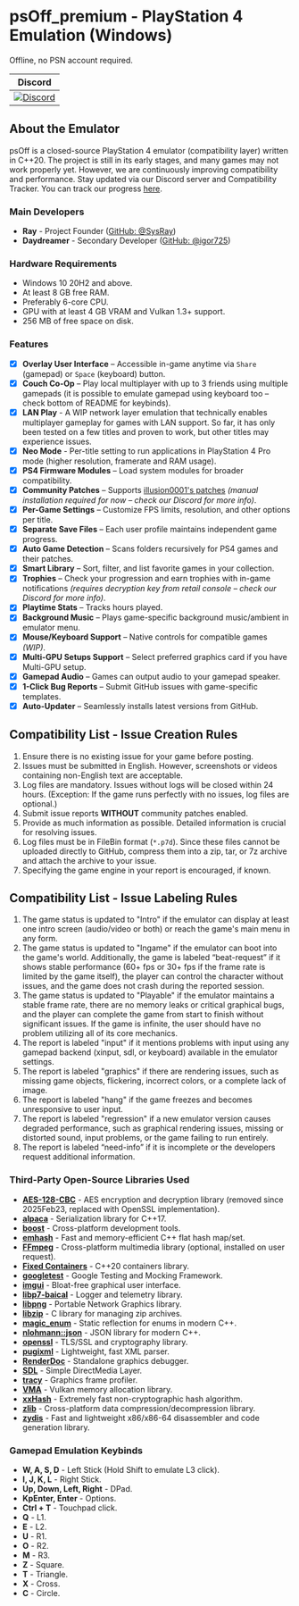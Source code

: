 # psOff_premium - PlayStation 4 Emulation (Windows)
Offline, no PSN account required.

<div align="center">
  
| Discord |
|---------|
| [![Discord](https://img.shields.io/discord/1215784508708749322?style=plastic&cacheSeconds=20&link=https%3A%2F%2Fdiscord.gg%2FJd2AuBN6eW)](https://discord.gg/Jd2AuBN6eW) |

</div>

## About the Emulator

psOff is a closed-source PlayStation 4 emulator (compatibility layer) written in C++20. The project is still in its early stages, and many games may not work properly yet. However, we are continuously improving compatibility and performance. Stay updated via our Discord server and Compatibility Tracker. You can track our progress [here](https://github.com/users/SysRay/projects/5).

### Main Developers
- **Ray** - Project Founder ([GitHub: @SysRay](https://github.com/SysRay))
- **Daydreamer** - Secondary Developer ([GitHub: @igor725](https://github.com/igor725))

### Hardware Requirements
- Windows 10 20H2 and above.
- At least 8 GB free RAM.
- Preferably 6-core CPU.
- GPU with at least 4 GB VRAM and Vulkan 1.3+ support.
- 256 MB of free space on disk.

### Features
- [x] **Overlay User Interface** – Accessible in-game anytime via `Share` (gamepad) or `Space` (keyboard) button.
- [x] **Couch Co-Op** – Play local multiplayer with up to 3 friends using multiple gamepads (it is possible to emulate gamepad using keyboard too – check bottom of README for keybinds).
- [x] **LAN Play** - A WIP network layer emulation that technically enables multiplayer gameplay for games with LAN support. So far, it has only been tested on a few titles and proven to work, but other titles may experience issues.
- [x] **Neo Mode** - Per-title setting to run applications in PlayStation 4 Pro mode (higher resolution, framerate and RAM usage).
- [x] **PS4 Firmware Modules** – Load system modules for broader compatibility.
- [x] **Community Patches** – Supports [illusion0001's patches](https://github.com/illusion0001/PS4-PS5-Game-Patch) *(manual installation required for now – check our Discord for more info)*.
- [x] **Per-Game Settings** – Customize FPS limits, resolution, and other options per title.
- [x] **Separate Save Files** – Each user profile maintains independent game progress.
- [x] **Auto Game Detection** – Scans folders recursively for PS4 games and their patches.
- [x] **Smart Library** – Sort, filter, and list favorite games in your collection.
- [x] **Trophies** – Check your progression and earn trophies with in-game notifications *(requires decryption key from retail console – check our Discord for more info)*.
- [x] **Playtime Stats** – Tracks hours played.
- [x] **Background Music** – Plays game-specific background music/ambient in emulator menu.
- [x] **Mouse/Keyboard Support** – Native controls for compatible games *(WIP)*.
- [x] **Multi-GPU Setups Support** – Select preferred graphics card if you have Multi-GPU setup.
- [x] **Gamepad Audio** – Games can output audio to your gamepad speaker.
- [x] **1-Click Bug Reports** – Submit GitHub issues with game-specific templates.
- [x] **Auto-Updater** – Seamlessly installs latest versions from GitHub.

## Compatibility List - Issue Creation Rules
1. Ensure there is no existing issue for your game before posting.
2. Issues must be submitted in English. However, screenshots or videos containing non-English text are acceptable.
3. Log files are mandatory. Issues without logs will be closed within 24 hours. (Exception: If the game runs perfectly with no issues, log files are optional.)
4. Submit issue reports **WITHOUT** community patches enabled.
5. Provide as much information as possible. Detailed information is crucial for resolving issues.
6. Log files must be in FileBin format (`*.p7d`). Since these files cannot be uploaded directly to GitHub, compress them into a zip, tar, or 7z archive and attach the archive to your issue.
7. Specifying the game engine in your report is encouraged, if known.

## Compatibility List - Issue Labeling Rules
1. The game status is updated to "Intro" if the emulator can display at least one intro screen (audio/video or both) or reach the game's main menu in any form.
2. The game status is updated to "Ingame" if the emulator can boot into the game's world. Additionally, the game is labeled “beat-request” if it shows stable performance (60+ fps or 30+ fps if the frame rate is limited by the game itself), the player can control the character without issues, and the game does not crash during the reported session.
3. The game status is updated to "Playable" if the emulator maintains a stable frame rate, there are no memory leaks or critical graphical bugs, and the player can complete the game from start to finish without significant issues. If the game is infinite, the user should have no problem utilizing all of its core mechanics.
4. The report is labeled "input" if it mentions problems with input using any gamepad backend (xinput, sdl, or keyboard) available in the emulator settings.
5. The report is labeled "graphics" if there are rendering issues, such as missing game objects, flickering, incorrect colors, or a complete lack of image.
6. The report is labeled "hang" if the game freezes and becomes unresponsive to user input.
7. The report is labeled "regression" if a new emulator version causes degraded performance, such as graphical rendering issues, missing or distorted sound, input problems, or the game failing to run entirely.
8. The report is labeled “need-info” if it is incomplete or the developers request additional information.

### Third-Party Open-Source Libraries Used
- **[AES-128-CBC](https://github.com/halloweeks/AES-128-CBC/blob/main/LICENSE)** - AES encryption and decryption library (removed since 2025Feb23, replaced with OpenSSL implementation).
- **[alpaca](https://github.com/p-ranav/alpaca/blob/master/LICENSE)** - Serialization library for C++17.
- **[boost](https://www.boost.org/users/license.html)** - Cross-platform development tools.
- **[emhash](https://github.com/ktprime/emhash/blob/master/LICENSE)** - Fast and memory-efficient C++ flat hash map/set.
- **[FFmpeg](https://www.ffmpeg.org/legal.html)** - Cross-platform multimedia library (optional, installed on user request).
- **[Fixed Containers](https://github.com/teslamotors/fixed-containers/blob/main/LICENSE)** - C++20 containers library.
- **[googletest](https://github.com/google/googletest/blob/main/LICENSE)** - Google Testing and Mocking Framework.
- **[imgui](https://github.com/ocornut/imgui/blob/master/LICENSE.txt)** - Bloat-free graphical user interface.
- **[libp7-baical](https://github.com/CMakePorts/libp7-baical/blob/cmake/LICENSE.md)** - Logger and telemetry library.
- **[libpng](https://github.com/pnggroup/libpng/blob/libpng16/LICENSE)** - Portable Network Graphics library.
- **[libzip](https://github.com/nih-at/libzip/blob/main/LICENSE)** - C library for managing zip archives.
- **[magic_enum](https://github.com/Neargye/magic_enum/blob/master/LICENSE)** - Static reflection for enums in modern C++.
- **[nlohmann::json](https://github.com/nlohmann/json/blob/develop/LICENSE.MIT)** - JSON library for modern C++.
- **[openssl](https://github.com/openssl/openssl/blob/master/LICENSE.txt)** - TLS/SSL and cryptography library.
- **[pugixml](https://github.com/zeux/pugixml/blob/master/LICENSE.md)** - Lightweight, fast XML parser.
- **[RenderDoc](https://github.com/baldurk/renderdoc/blob/v1.x/LICENSE.md)** - Standalone graphics debugger.
- **[SDL](https://github.com/libsdl-org/SDL/blob/main/LICENSE.txt)** - Simple DirectMedia Layer.
- **[tracy](https://github.com/wolfpld/tracy/blob/master/LICENSE)** - Graphics frame profiler.
- **[VMA](https://github.com/GPUOpen-LibrariesAndSDKs/VulkanMemoryAllocator/blob/master/LICENSE.txt)** - Vulkan memory allocation library.
- **[xxHash](https://github.com/Cyan4973/xxHash/blob/dev/LICENSE)** - Extremely fast non-cryptographic hash algorithm.
- **[zlib](https://www.zlib.net/zlib_license.html)** - Cross-platform data compression/decompression library.
- **[zydis](https://github.com/zyantific/zydis/blob/master/LICENSE)** - Fast and lightweight x86/x86-64 disassembler and code generation library.

### Gamepad Emulation Keybinds
- **W, A, S, D** - Left Stick (Hold Shift to emulate L3 click).
- **I, J, K, L** - Right Stick.
- **Up, Down, Left, Right** - DPad.
- **KpEnter, Enter** - Options.
- **Ctrl + T** - Touchpad click.
- **Q** - L1.
- **E** - L2.
- **U** - R1.
- **O** - R2.
- **M** - R3.
- **Z** - Square.
- **T** - Triangle.
- **X** - Cross.
- **C** - Circle.
